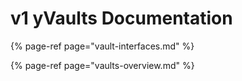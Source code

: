 # v1 yVaults Documentation

{% page-ref page="vault-interfaces.md" %}

{% page-ref page="vaults-overview.md" %}
